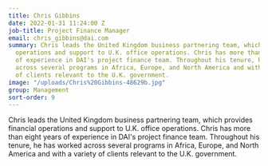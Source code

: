 ```yaml
---
title: Chris Gibbins
date: 2022-01-31 11:24:00 Z
job-title: Project Finance Manager
email: chris_gibbins@dai.com
summary: Chris leads the United Kingdom business partnering team, which provides financial
  operations and support to U.K. office operations. Chris has more than eight years
  of experience in DAI's project finance team. Throughout his tenure, he has worked
  across several programs in Africa, Europe, and North America and with a variety
  of clients relevant to the U.K. government.
image: "/uploads/Chris%20Gibbins-48629b.jpg"
group: Management
sort-order: 9
---
```


Chris leads the United Kingdom business partnering team, which provides financial operations and support to U.K. office operations. Chris has more than eight years of experience in DAI's project finance team. Throughout his tenure, he has worked across several programs in Africa, Europe, and North America and with a variety of clients relevant to the U.K. government.